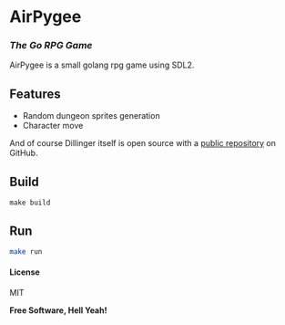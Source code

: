 # AirPygee
### _The Go RPG Game_

AirPygee is a small golang rpg game using SDL2.


## Features

- Random dungeon sprites generation
- Character move

And of course Dillinger itself is open source with a [public repository][dill]
on GitHub.

## Build

```
make build
```
## Run

```sh
make run
```

#### License

MIT

**Free Software, Hell Yeah!**

[dill]: <https://github.com/l-mathias/AirPygee>